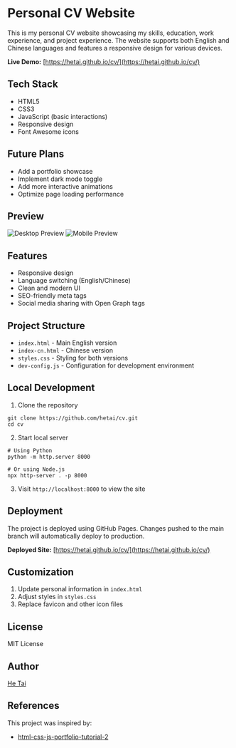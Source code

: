 # Personal CV Website

This is my personal CV website showcasing my skills, education, work experience, and project experience. The website supports both English and Chinese languages and features a responsive design for various devices.

**Live Demo:** [https://hetai.github.io/cv/](https://hetai.github.io/cv/)

## Tech Stack
- HTML5
- CSS3
- JavaScript (basic interactions)
- Responsive design
- Font Awesome icons

## Future Plans
- Add a portfolio showcase
- Implement dark mode toggle
- Add more interactive animations
- Optimize page loading performance

## Preview
![Desktop Preview](preview-desktop.png)
![Mobile Preview](preview-mobile.png)

## Features
- Responsive design
- Language switching (English/Chinese)
- Clean and modern UI
- SEO-friendly meta tags
- Social media sharing with Open Graph tags

## Project Structure
- `index.html` - Main English version
- `index-cn.html` - Chinese version
- `styles.css` - Styling for both versions
- `dev-config.js` - Configuration for development environment

## Local Development
1. Clone the repository
```
git clone https://github.com/hetai/cv.git
cd cv
```

2. Start local server
```
# Using Python
python -m http.server 8000

# Or using Node.js
npx http-server . -p 8000
```

3. Visit `http://localhost:8000` to view the site

## Deployment
The project is deployed using GitHub Pages. Changes pushed to the main branch will automatically deploy to production.

**Deployed Site:** [https://hetai.github.io/cv/](https://hetai.github.io/cv/)

## Customization
1. Update personal information in `index.html`
2. Adjust styles in `styles.css`
3. Replace favicon and other icon files

## License
MIT License

## Author
[He Tai](https://github.com/hetai)

## References
This project was inspired by:
- [html-css-js-portfolio-tutorial-2](https://github.com/Ade-mir/html-css-js-portfolio-tutorial-2)
